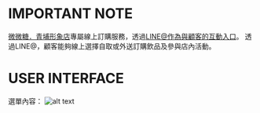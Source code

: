 # IMPORTANT NOTE
[微微糖．青埔形象店](https://micro-x2-sugar-291.com/)專屬線上訂購服務，透過[LINE@作為與顧客的互動入口](https://lin.ee/5TTZj5h)。
透過LINE@，顧客能夠線上選擇自取或外送訂購飲品及參與店內活動。

# USER INTERFACE
選單內容：
![alt text](https://i.imgur.com/7h97Zk9.png)
